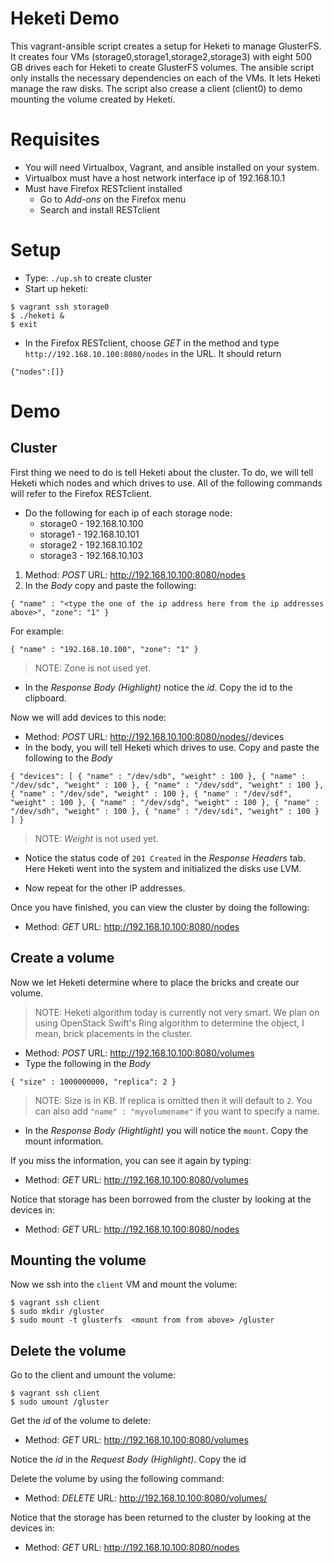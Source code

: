 # Heketi Demo
This vagrant-ansible script creates a setup for Heketi to manage GlusterFS.  It creates four VMs (storage0,storage1,storage2,storage3) with eight 500 GB drives each for Heketi to create GlusterFS volumes.  The ansible script only installs the necessary dependencies on each of the VMs. It lets Heketi manage the raw disks.  The script also crease a client (client0) to demo mounting the volume created by Heketi.

# Requisites
* You will need Virtualbox, Vagrant, and ansible installed on your system.
* Virtualbox must have a host network interface ip of 192.168.10.1
* Must have Firefox RESTclient installed
    * Go to _Add-ons_ on the Firefox menu
    * Search and install RESTclient

# Setup
* Type: `./up.sh` to create cluster
* Start up heketi:

```
$ vagrant ssh storage0
$ ./heketi &
$ exit
```

* In the Firefox RESTclient, choose _GET_ in the method and type `http://192.168.10.100:8080/nodes` in the URL.  It should return

```
{"nodes":[]}
```

# Demo

## Cluster
First thing we need to do is tell Heketi about the cluster.  To do, we will tell Heketi which nodes and which drives to use.  All of the following commands will refer to the Firefox RESTclient.

* Do the following for each ip of each storage node:
    * storage0 - 192.168.10.100
    * storage1 - 192.168.10.101
    * storage2 - 192.168.10.102
    * storage3 - 192.168.10.103

1. Method: _POST_ URL: http://192.168.10.100:8080/nodes
1. In the *Body* copy and paste the following:

```
{ "name" : "<type the one of the ip address here from the ip addresses above>", "zone": "1" }
```

For example:

```
{ "name" : "192.168.10.100", "zone": "1" }
```

> NOTE: Zone is not used yet.

* In the _Response Body (Highlight)_ notice the _id_.  Copy the id to the clipboard.

Now we will add devices to this node:

* Method: _POST_ URL: http://192.168.10.100:8080/nodes/<paste id>/devices
* In the body, you will tell Heketi which drives to use.  Copy and paste the following to the *Body*

```
{ "devices": [ { "name" : "/dev/sdb", "weight" : 100 }, { "name" : "/dev/sdc", "weight" : 100 }, { "name" : "/dev/sdd", "weight" : 100 }, { "name" : "/dev/sde", "weight" : 100 }, { "name" : "/dev/sdf", "weight" : 100 }, { "name" : "/dev/sdg", "weight" : 100 }, { "name" : "/dev/sdh", "weight" : 100 }, { "name" : "/dev/sdi", "weight" : 100 } ] }
```

> NOTE: _Weight_ is not used yet.

* Notice the status code of `201 Created` in the _Response Headers_ tab.  Here Heketi went into the system and initialized the disks use LVM.

* Now repeat for the other IP addresses.

Once you have finished, you can view the cluster by doing the following:

* Method: _GET_  URL: http://192.168.10.100:8080/nodes


## Create a volume

Now we let Heketi determine where to place the bricks and create our volume.

> NOTE: Heketi algorithm today is currently not very smart.  We plan on using OpenStack Swift's Ring algorithm to determine the object, I mean, brick placements in the cluster.

* Method: _POST_  URL: http://192.168.10.100:8080/volumes
* Type the following in the *Body*

```
{ "size" : 1000000000, "replica": 2 }
```

> NOTE: Size is in KB.  If replica is omitted then it will default to `2`.  You can also add `"name" : "myvolumename"` if you want to specify a name.

* In the _Response Body (Hightlight)_ you will notice the `mount`.  Copy the mount information.

If you miss the information, you can see it again by typing:

* Method: _GET_  URL: http://192.168.10.100:8080/volumes

Notice that storage has been borrowed from the cluster by looking at the devices in:

* Method: _GET_  URL: http://192.168.10.100:8080/nodes

## Mounting the volume

Now we ssh into the `client` VM and mount the volume:

```
$ vagrant ssh client
$ sudo mkdir /gluster
$ sudo mount -t glusterfs  <mount from from above> /gluster
```

## Delete the volume

Go to the client and umount the volume:

```
$ vagrant ssh client
$ sudo umount /gluster
```

Get the _id_ of the volume to delete:

* Method: _GET_  URL: http://192.168.10.100:8080/volumes

Notice the _id_ in the _Request Body (Highlight)_. Copy the id

Delete the volume by using the following command:

* Method: _DELETE_ URL: http://192.168.10.100:8080/volumes/<id of volume>

Notice that the storage has been returned to the cluster by looking at the devices in:

* Method: _GET_  URL: http://192.168.10.100:8080/nodes


 
